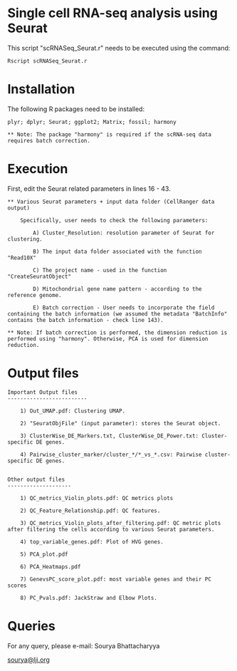 Single cell RNA-seq analysis using Seurat
=============================================

This script "scRNASeq_Seurat.r" needs to be executed using the command:

	Rscript scRNASeq_Seurat.r


Installation
==============

The following R packages need to be installed:

	plyr; dplyr; Seurat; ggplot2; Matrix; fossil; harmony

	** Note: The package "harmony" is required if the scRNA-seq data requires batch correction.


Execution
================

First, edit the Seurat related parameters in lines 16 - 43.

	** Various Seurat parameters + input data folder (CellRanger data output)

		Specifically, user needs to check the following parameters:

			A) Cluster_Resolution: resolution parameter of Seurat for clustering.

			B) The input data folder associated with the function "Read10X" 

			C) The project name - used in the function "CreateSeuratObject"

			D) Mitochondrial gene name pattern - according to the reference genome.	

			E) Batch correction - User needs to incorporate the field containing the batch information (we assumed the metadata "BatchInfo" contains the batch information - check line 143).

	** Note: If batch correction is performed, the dimension reduction is performed using "harmony". Otherwise, PCA is used for dimension reduction.


Output files
===============

	Important Output files
	-------------------------

		1) Out_UMAP.pdf: Clustering UMAP.

		2) "SeuratObjFile" (input parameter): stores the Seurat object.

		3) ClusterWise_DE_Markers.txt, ClusterWise_DE_Power.txt: Cluster-specific DE genes.

		4) Pairwise_cluster_marker/cluster_*/*_vs_*.csv: Pairwise cluster-specific DE genes.


	Other output files
	--------------------

		1) QC_metrics_Violin_plots.pdf: QC metrics plots

		2) QC_Feature_Relationship.pdf: QC features.

		3) QC_metrics_Violin_plots_after_filtering.pdf: QC metric plots after filtering the cells according to various Seurat parameters.

		4) top_variable_genes.pdf: Plot of HVG genes.

		5) PCA_plot.pdf

		6) PCA_Heatmaps.pdf

		7) GenevsPC_score_plot.pdf: most variable genes and their PC scores

		8) PC_Pvals.pdf: JackStraw and Elbow Plots.


Queries
=======

For any query, please e-mail:
Sourya Bhattacharyya

sourya@lji.org

